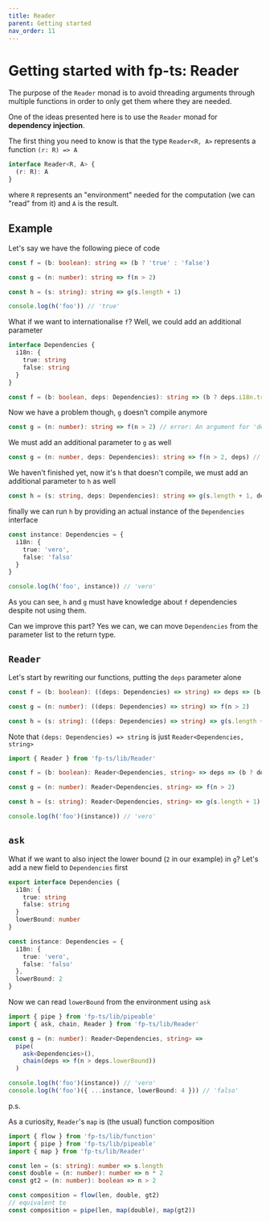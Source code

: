 ```yaml
---
title: Reader
parent: Getting started
nav_order: 11
---
```


# Getting started with fp-ts: Reader

The purpose of the `Reader` monad is to avoid threading arguments through multiple functions in order to only get them where they are needed.

One of the ideas presented here is to use the `Reader` monad for **dependency injection**.

The first thing you need to know is that the type `Reader<R, A>` represents a function `(r: R) => A`

```ts
interface Reader<R, A> {
  (r: R): A
}
```

where `R` represents an "environment" needed for the computation (we can "read" from it) and `A` is the result.

## Example

Let's say we have the following piece of code

```ts
const f = (b: boolean): string => (b ? 'true' : 'false')

const g = (n: number): string => f(n > 2)

const h = (s: string): string => g(s.length + 1)

console.log(h('foo')) // 'true'
```

What if we want to internationalise `f`? Well, we could add an additional parameter

```ts
interface Dependencies {
  i18n: {
    true: string
    false: string
  }
}

const f = (b: boolean, deps: Dependencies): string => (b ? deps.i18n.true : deps.i18n.false)
```

Now we have a problem though, `g` doesn't compile anymore

```ts
const g = (n: number): string => f(n > 2) // error: An argument for 'deps' was not provided
```

We must add an additional parameter to `g` as well

```ts
const g = (n: number, deps: Dependencies): string => f(n > 2, deps) // ok
```

We haven't finished yet, now it's `h` that doesn't compile, we must add an additional parameter to `h` as well

```ts
const h = (s: string, deps: Dependencies): string => g(s.length + 1, deps)
```

finally we can run `h` by providing an actual instance of the `Dependencies` interface

```ts
const instance: Dependencies = {
  i18n: {
    true: 'vero',
    false: 'falso'
  }
}

console.log(h('foo', instance)) // 'vero'
```

As you can see, `h` and `g` must have knowledge about `f` dependencies despite not using them.

Can we improve this part? Yes we can, we can move `Dependencies` from the parameter list to the return type.

## `Reader`

Let's start by rewriting our functions, putting the `deps` parameter alone

```ts
const f = (b: boolean): ((deps: Dependencies) => string) => deps => (b ? deps.i18n.true : deps.i18n.false)

const g = (n: number): ((deps: Dependencies) => string) => f(n > 2)

const h = (s: string): ((deps: Dependencies) => string) => g(s.length + 1)
```

Note that `(deps: Dependencies) => string` is just `Reader<Dependencies, string>`

```ts
import { Reader } from 'fp-ts/lib/Reader'

const f = (b: boolean): Reader<Dependencies, string> => deps => (b ? deps.i18n.true : deps.i18n.false)

const g = (n: number): Reader<Dependencies, string> => f(n > 2)

const h = (s: string): Reader<Dependencies, string> => g(s.length + 1)

console.log(h('foo')(instance)) // 'vero'
```

## `ask`

What if we want to also inject the lower bound (`2` in our example) in `g`? Let's add a new field to `Dependencies` first

```ts
export interface Dependencies {
  i18n: {
    true: string
    false: string
  }
  lowerBound: number
}

const instance: Dependencies = {
  i18n: {
    true: 'vero',
    false: 'falso'
  },
  lowerBound: 2
}
```

Now we can read `lowerBound` from the environment using `ask`

```ts
import { pipe } from 'fp-ts/lib/pipeable'
import { ask, chain, Reader } from 'fp-ts/lib/Reader'

const g = (n: number): Reader<Dependencies, string> =>
  pipe(
    ask<Dependencies>(),
    chain(deps => f(n > deps.lowerBound))
  )

console.log(h('foo')(instance)) // 'vero'
console.log(h('foo')({ ...instance, lowerBound: 4 })) // 'falso'
```

p.s.

As a curiosity, `Reader`'s `map` is (the usual) function composition

```ts
import { flow } from 'fp-ts/lib/function'
import { pipe } from 'fp-ts/lib/pipeable'
import { map } from 'fp-ts/lib/Reader'

const len = (s: string): number => s.length
const double = (n: number): number => n * 2
const gt2 = (n: number): boolean => n > 2

const composition = flow(len, double, gt2)
// equivalent to
const composition = pipe(len, map(double), map(gt2))
```

